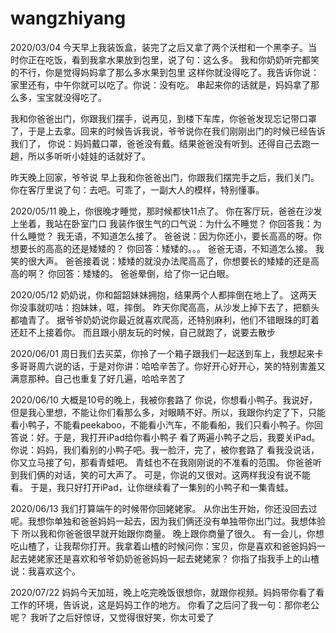 # wangzhiyang



2020/03/04
今天早上我装饭盒，装完了之后又拿了两个沃柑和一个黑李子。当时你正在吃饭，看到我拿水果放到包里，说了句：这么多。 我和你奶奶听完都笑的不行，你是觉得妈妈拿了那么多水果到包里
这样你就没得吃了。我告诉你说：家里还有，中午你就可以吃了。你说：没有吃。 串起来你的话就是，妈妈拿了那么多，宝宝就没得吃了。

我和你爸爸出门，你跟我们摆手，说再见，到楼下车库，你爸爸发现忘记带口罩了，于是上去拿。回来的时候告诉我说，爷爷说你在我们刚刚出门的时候已经告诉我们了，
你说：妈妈戴口罩，爸爸没有戴。结果爸爸没有听到。还得自己去跑一趟，所以多听听小娃娃的话就好了。

昨天晚上回家，爷爷说 早上我和你爸爸出门，你跟我们摆完手之后，我们关门。你在客厅里说了句：去吧。可乖了，一副大人的模样，特别懂事。


2020/05/11
晚上，你很晚才睡觉，那时候都快11点了。
你在客厅玩，爸爸在沙发上坐着，我站在卧室门口
我装作很生气的口气说：为什么不睡觉？ 
你回答我：为什么睡觉？
我无语，不知道怎么接了。
爸爸说：因为你还小，要长高高的呀。你想要长的高高的还是矮矮的？
你回答：矮矮的。。。
爸爸无语，不知道怎么接。 我笑的很大声。
爸爸接着说：矮矮的就没办法爬高高了，你想要长的矮矮的还是高高的啊？
你回答：矮矮的。
爸爸晕倒，给了你一记白眼。


2020/05/12
奶奶说，你和韶韶妹妹拥抱，结果两个人都摔倒在地上了。
这两天你没事就叨咕：抱妹妹，哐，摔倒。
昨天你爬高高，从沙发上掉下去了，把额头都嗑青了。
据爷爷奶奶说你最近就喜欢爬高，还特别麻利，他们不错眼珠的盯着还赶不上接着你。
而且跟小朋友玩的时候，自己就跑了，说要去散步



2020/06/01
周日我们去买菜，你拎了一个箱子跟我们一起送到车上，我想起来卡多哥哥周六说的话，于是对你讲：哈哈辛苦了。你好开心好开心，笑的特别害羞又满意那种。自己也重复了好几遍，哈哈辛苦了

2020/06/10
大概是10号的晚上，我被你套路了
你说，你想看小鸭子。我说好，但是我心里想，不能让你们看那么多，对眼睛不好。所以，我跟你约定了下，只能看小鸭子，不能看peekaboo，不能看小汽车，不能看船，我们只看小鸭子。你回答说：好。于是，我打开iPad给你看小鸭子
看了两遍小鸭子之后，我要关iPad。
你说：妈妈，我们看别的小鸭子吧。我一脸汗，完了，被你套路了
看我没说话，你又立马接了句，那看青蛙吧。
青蛙也不在我刚刚说的不准看的范围。
你爸爸听到我们俩的对话，笑的可大声了。
可是，你说的又很对。这两样我没有说不能看。
于是，我只好打开iPad，让你继续看了一集别的小鸭子和一集青蛙。


2020/06/13
我们打算端午的时候带你回姥姥家。
从你出生开始，你还没回去过呢。我想你单独和爸爸妈妈一起去，因为我们俩还没有单独带你出门过。我想体验下
所以我和你爸爸很早就开始跟你商量。
晚上跟你商量了很久。
有一会儿，你想吃山楂了，让我帮你打开。我拿着山楂的时候问你：宝贝，你是喜欢和爸爸妈妈一起去姥姥家还是喜欢和爷爷奶奶爸爸妈妈一起去姥姥家？
你指了指我手上的山楂说：我喜欢这个。


2020/07/22
妈妈今天加班，晚上吃完晚饭很想你，就跟你视频。妈妈带你看了看工作的环境，告诉说，这是妈妈工作的地方。
你看了之后问了我一句：那你老公呢？
我听了之后好惊讶，又觉得很好笑，你太可爱了
